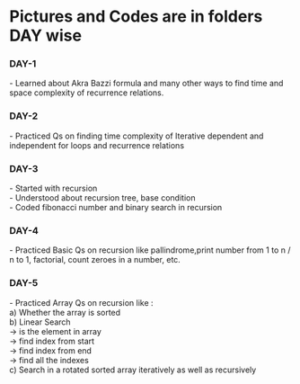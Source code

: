 <h1>Pictures and Codes are in folders DAY wise</h1>

<h3>DAY-1</h3>
- Learned about Akra Bazzi formula and many other ways to find time and space complexity of recurrence relations.

<h3>DAY-2</h3>
- Practiced Qs on finding time complexity of Iterative dependent and independent for loops and recurrence relations

<h3>DAY-3</h3>
- Started with recursion<br>
- Understood about recursion tree, base condition<br>
- Coded fibonacci number and binary search in recursion

<h3>DAY-4</h3>
- Practiced Basic Qs on recursion like pallindrome,print number from 1 to n / n to 1, factorial, count zeroes in a number, etc.

<h3>DAY-5</h3>
- Practiced Array Qs on recursion like :<br>
a) Whether the array is sorted<br>
b) Linear Search<br>
-> is the element in array<br>
-> find index from start<br>
-> find index from end<br>
-> find all the indexes<br>
c) Search in a rotated sorted array iteratively as well as recursively